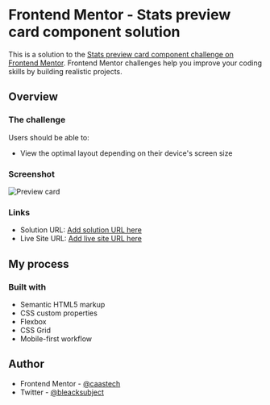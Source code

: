 # Frontend Mentor - Stats preview card component solution

This is a solution to the [Stats preview card component challenge on Frontend Mentor](https://www.frontendmentor.io/challenges/stats-preview-card-component-8JqbgoU62). Frontend Mentor challenges help you improve your coding skills by building realistic projects. 


## Overview

### The challenge

Users should be able to:

- View the optimal layout depending on their device's screen size

### Screenshot

![Preview card](https://user-images.githubusercontent.com/57645180/150408323-05608ea0-17b5-4b92-95f6-8d7d4c68b86f.png)


### Links

- Solution URL: [Add solution URL here](https://www.frontendmentor.io/solutions/responsive-stats-card-preview-using-vanilla-css-3UySQjEz_)
- Live Site URL: [Add live site URL here](https://caastech.github.io/stats-card/)

## My process

### Built with

- Semantic HTML5 markup
- CSS custom properties
- Flexbox
- CSS Grid
- Mobile-first workflow

## Author

- Frontend Mentor - [@caastech](https://www.frontendmentor.io/profile/caastech)
- Twitter - [@bleacksubject](https://www.twitter.com/bleacksubject)
